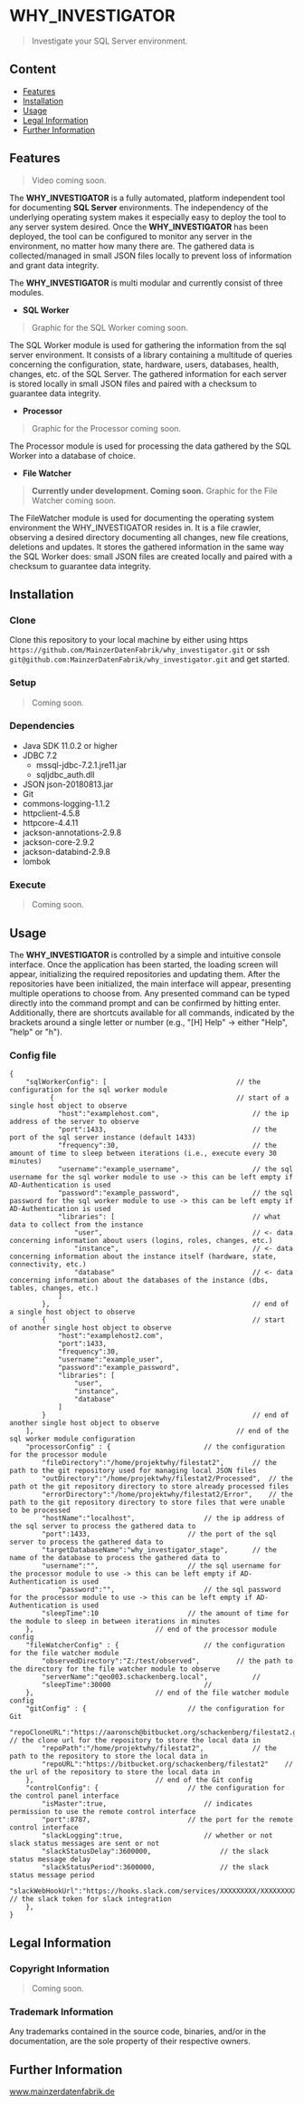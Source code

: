 # WHY_INVESTIGATOR 
> Investigate your SQL Server environment.

## Content
- [Features](#features)
- [Installation](#installation)
- [Usage](#usage)
- [Legal Information](#user-content-legal-information)
- [Further Information](#user-content-further-information)

## Features

> Video coming soon.

The **WHY_INVESTIGATOR** is a fully automated, platform independent tool for documenting **SQL Server** environments. The independency of the underlying operating system makes it especially easy to deploy the tool to any server system desired.
Once the **WHY_INVESTIGATOR** has been deployed, the tool can be configured to monitor any server in the environment, no matter how many there are.
The gathered data is collected/managed in small JSON files locally to prevent loss of information and grant data integrity.

The **WHY_INVESTIGATOR** is multi modular and currently consist of three modules.

* **SQL Worker**

> Graphic for the SQL Worker coming soon.

  The SQL Worker module is used for gathering the information from the sql server environment. It consists of a library containing a multitude of queries concerning the configuration, state, hardware, users, databases, health, changes, etc. of the SQL Server.
  The gathered information for each server is stored locally in small JSON files and paired with a checksum to guarantee data integrity. 

* **Processor**
  
> Graphic for the Processor coming soon.

  The Processor module is used for processing the data gathered by the SQL Worker into a database of choice.

* **File Watcher**

> **Currently under development. Coming soon.**
> Graphic for the File Watcher coming soon.

  The FileWatcher module is used for documenting the operating system environment the WHY_INVESTIGATOR resides in. It is a file crawler, observing a desired directory documenting all changes, new file creations, deletions and updates. It stores the gathered information in the same way the SQL Worker does: small JSON files are created locally and paired with a checksum to guarantee data integrity.

## Installation

### Clone

Clone this repository to your local machine by either using https `https://github.com/MainzerDatenFabrik/why_investigator.git` or ssh `git@github.com:MainzerDatenFabrik/why_investigator.git` and get started.

### Setup

> Coming soon.

### Dependencies
- Java SDK 11.0.2 or higher
- JDBC 7.2
	- mssql-jdbc-7.2.1.jre11.jar
	- sqljdbc_auth.dll
- JSON json-20180813.jar
- Git
- commons-logging-1.1.2
- httpclient-4.5.8
- httpcore-4.4.11
- jackson-annotations-2.9.8
- jackson-core-2.9.2
- jackson-databind-2.9.8
- lombok

### Execute

> Coming soon.

## Usage

The **WHY_INVESTIGATOR** is controlled by a simple and intuitive console interface. Once the application has been started, the loading screen will appear, initializing the required repositories and updating them.
After the repositories have been initialized, the main interface will appear, presenting multiple operations to choose from. Any presented command can be typed directly into the command prompt and can be confirmed by hitting enter. Additionally, there are shortcuts available for all commands, indicated by the brackets around a single letter or number (e.g., "[H] Help" -> either "Help", "help" or "h").

### Config file

```
{
	"sqlWorkerConfig": [                				// the configuration for the sql worker module
	      {                             				// start of a single host object to observe
            "host":"examplehost.com",       				// the ip address of the server to observe
            "port":1433,                    				// the port of the sql server instance (default 1433)
            "frequency":30,                 				// the amount of time to sleep between iterations (i.e., execute every 30 minutes)
            "username":"example_username",  				// the sql username for the sql worker module to use -> this can be left empty if AD-Authentication is used
            "password":"example_password",  				// the sql password for the sql worker module to use -> this can be left empty if AD-Authentication is used
            "libraries": [                  				// what data to collect from the instance
                "user",                     				// <- data concerning information about users (logins, roles, changes, etc.)
                "instance",                 				// <- data concerning information about the instance itself (hardware, state, connectivity, etc.)
                "database"                  				// <- data concerning information about the databases of the instance (dbs, tables, changes, etc.)
        	]
        },                                  				// end of a single host object to observe
        {                                   				// start of another single host object to observe 
            "host":"examplehost2.com",
            "port":1433,
            "frequency":30,
            "username":"example_user",
            "password":"example_password",
            "libraries": [
                "user",
                "instance",
                "database"
            ]
        }                                   				// end of another single host object to observe
	],                                        			// end of the sql worker module configuration
	"processorConfig" : {						// the configuration for the processor module
	    "fileDirectory":"/home/projektwhy/filestat2",		// the path to the git repository used for managing local JSON files
	    "outDirectory":"/home/projektwhy/filestat2/Processed",	// the path ot the git repository directory to store already processed files
	    "errorDirectory":"/home/projektwhy/filestat2/Error",	// the path to the git repository directory to store files that were unable to be processed
	    "hostName":"localhost",					// the ip address of the sql server to process the gathered data to
	    "port":1433,						// the port of the sql server to process the gathered data to
	    "targetDatabaseName":"why_investigator_stage",		// the name of the database to process the gathered data to
	    "username":"",						// the sql username for the processor module to use -> this can be left empty if AD-Authentication is used
            "password":"",						// the sql password for the processor module to use -> this can be left empty if AD-Authentication is used
	    "sleepTime":10						// the amount of time for the module to sleep in between iterations in minutes
	}, 								// end of the processor module config
	"fileWatcherConfig" : {						// the configuration for the file watcher module
	    "observedDirectory":"Z:/test/observed",			// the path to the directory for the file watcher module to observe
	    "serverName":"qeo003.schackenberg.local",			// 
	    "sleepTime":30000						//
	},								// end of the file watcher module config
	"gitConfig" : {							// the configuration for Git
	    "repoCloneURL":"https://aaronsch@bitbucket.org/schackenberg/filestat2.git", // the clone url for the repository to store the local data in
	    "repoPath":"/home/projektwhy/filestat2",			// the path to the repository to store the local data in
	    "repoURL":"https://bitbucket.org/schackenberg/filestat2"	// the url of the repository to store the local data in
	},								// end of the Git config
	"controlConfig": {						// the configuration for the control panel interface
	    "isMaster":true,						// indicates permission to use the remote control interface
	    "port":8787,						// the port for the remote control interface
	    "slackLogging":true,					// whether or not slack status messages are sent or not
	    "slackStatusDelay":3600000,					// the slack status message delay 
	    "slackStatusPeriod":3600000,				// the slack status message period
	    "slackWebHookUrl":"https://hooks.slack.com/services/XXXXXXXXX/XXXXXXXXX/XXXXXXXXXXXXXXX", // the slack token for slack integration
	},
}

```

## Legal Information

### Copyright Information
 > Coming soon.

### Trademark Information
Any trademarks contained in the source code, binaries, and/or in the documentation, are the sole property of their respective owners.

## Further Information

www.mainzerdatenfabrik.de
